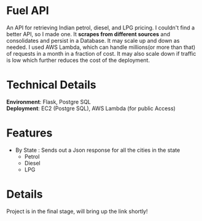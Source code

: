 # Fuel API
An API for retrieving Indian petrol, diesel, and LPG pricing. I couldn't find a better API, so I made one. It **scrapes from different sources** and consolidates and persist in a Database. It may scale up and down as needed. I used AWS Lambda, which can handle millions(or more than that) of requests in a month in a fraction of cost. It may also scale down if traffic is low which further reduces the cost of the deployment.


# Technical Details
**Environment**: Flask, Postgre SQL <br>
**Deployment**: EC2 (Postgre SQL), AWS Lambda (for public Access)

# Features
- By State : Sends out a Json response for all the cities in the state
    - Petrol
    - Diesel
    - LPG

# Details
Project is in the final stage, will bring up the link shortly!
